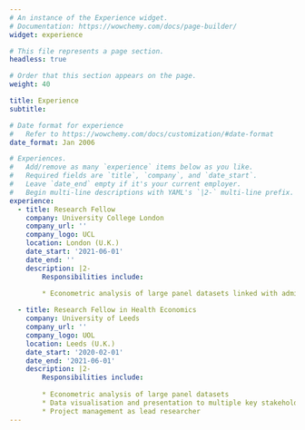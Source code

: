 ```yaml
---
# An instance of the Experience widget.
# Documentation: https://wowchemy.com/docs/page-builder/
widget: experience

# This file represents a page section.
headless: true

# Order that this section appears on the page.
weight: 40

title: Experience
subtitle:

# Date format for experience
#   Refer to https://wowchemy.com/docs/customization/#date-format
date_format: Jan 2006

# Experiences.
#   Add/remove as many `experience` items below as you like.
#   Required fields are `title`, `company`, and `date_start`.
#   Leave `date_end` empty if it's your current employer.
#   Begin multi-line descriptions with YAML's `|2-` multi-line prefix.
experience:
  - title: Research Fellow
    company: University College London 
    company_url: ''
    company_logo: UCL 
    location: London (U.K.)
    date_start: '2021-06-01'
    date_end: ''
    description: |2-
        Responsibilities include:
        
        * Econometric analysis of large panel datasets linked with adminstrative data

  - title: Research Fellow in Health Economics
    company: University of Leeds
    company_url: ''
    company_logo: UOL
    location: Leeds (U.K.)
    date_start: '2020-02-01'
    date_end: '2021-06-01'
    description: |2-
        Responsibilities include:
        
        * Econometric analysis of large panel datasets
        * Data visualisation and presentation to multiple key stakeholders
        * Project management as lead researcher  
---
```

